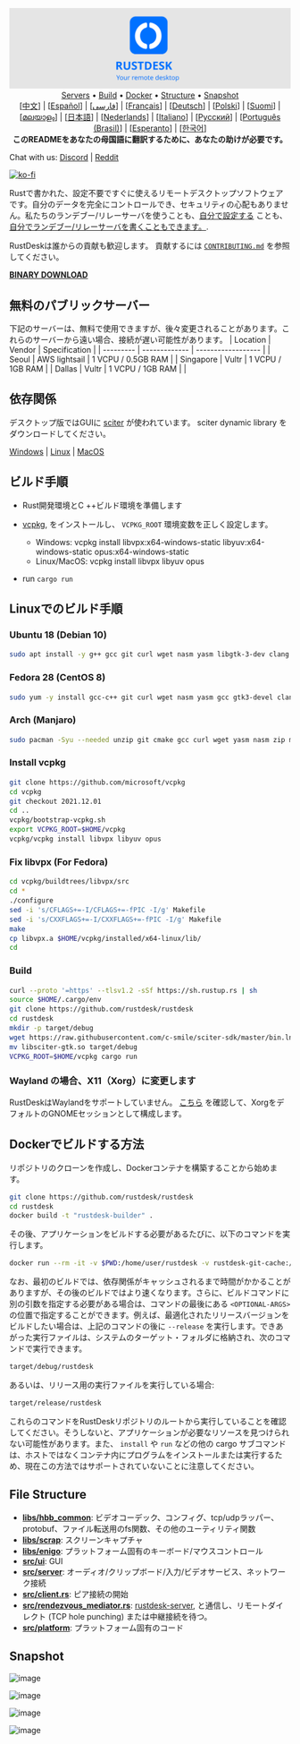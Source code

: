 <p align="center">
  <img src="logo-header.svg" alt="RustDesk - Your remote desktop"><br>
  <a href="#free-public-servers">Servers</a> •
  <a href="#raw-steps-to-build">Build</a> •
  <a href="#how-to-build-with-docker">Docker</a> •
  <a href="#file-structure">Structure</a> •
  <a href="#snapshot">Snapshot</a><br>
  [<a href="README-ZH.md">中文</a>] | [<a href="README-ES.md">Español</a>] | [<a href="README-FA.md">فارسی</a>] | [<a href="README-FR.md">Français</a>] | [<a href="README-DE.md">Deutsch</a>] | [<a href="README-PL.md">Polski</a>] | [<a href="README-FI.md">Suomi</a>] | [<a href="README-ML.md">മലയാളം</a>] | [<a href="README-JP.md">日本語</a>] | [<a href="README-NL.md">Nederlands</a>] | [<a href="README-IT.md">Italiano</a>] | [<a href="README-RU.md">Русский</a>] | [<a href="README-PTBR.md">Português (Brasil)</a>] | [<a href="README-EO.md">Esperanto</a>] | [<a href="README-KR.md">한국어</a>]<br>
  <b>このREADMEをあなたの母国語に翻訳するために、あなたの助けが必要です。</b>
</p>

Chat with us: [Discord](https://discord.gg/nDceKgxnkV) | [Reddit](https://www.reddit.com/r/rustdesk)

[![ko-fi](https://ko-fi.com/img/githubbutton_sm.svg)](https://ko-fi.com/I2I04VU09)

Rustで書かれた、設定不要ですぐに使えるリモートデスクトップソフトウェアです。自分のデータを完全にコントロールでき、セキュリティの心配もありません。私たちのランデブー/リレーサーバを使うことも、[自分で設定する](https://rustdesk.com/server) ことも、 [自分でランデブー/リレーサーバを書くこともできます。](https://github.com/rustdesk/rustdesk-server-demo).

RustDeskは誰からの貢献も歓迎します。 貢献するには [`CONTRIBUTING.md`](CONTRIBUTING.md) を参照してください。

[**BINARY DOWNLOAD**](https://github.com/rustdesk/rustdesk/releases)

## 無料のパブリックサーバー

下記のサーバーは、無料で使用できますが、後々変更されることがあります。これらのサーバーから遠い場合、接続が遅い可能性があります。
| Location | Vendor | Specification |
| --------- | ------------- | ------------------ |
| Seoul | AWS lightsail | 1 VCPU / 0.5GB RAM |
| Singapore | Vultr | 1 VCPU / 1GB RAM |
| Dallas | Vultr | 1 VCPU / 1GB RAM | |

## 依存関係

デスクトップ版ではGUIに [sciter](https://sciter.com/) が使われています。 sciter dynamic library をダウンロードしてください。

[Windows](https://raw.githubusercontent.com/c-smile/sciter-sdk/master/bin.win/x64/sciter.dll) |
[Linux](https://raw.githubusercontent.com/c-smile/sciter-sdk/master/bin.lnx/x64/libsciter-gtk.so) |
[MacOS](https://raw.githubusercontent.com/c-smile/sciter-sdk/master/bin.osx/libsciter.dylib)

## ビルド手順

- Rust開発環境とC ++ビルド環境を準備します

- [vcpkg](https://github.com/microsoft/vcpkg), をインストールし、 `VCPKG_ROOT` 環境変数を正しく設定します。

  - Windows: vcpkg install libvpx:x64-windows-static libyuv:x64-windows-static opus:x64-windows-static
  - Linux/MacOS: vcpkg install libvpx libyuv opus

- run `cargo run`

## Linuxでのビルド手順

### Ubuntu 18 (Debian 10)

```sh
sudo apt install -y g++ gcc git curl wget nasm yasm libgtk-3-dev clang libxcb-randr0-dev libxdo-dev libxfixes-dev libxcb-shape0-dev libxcb-xfixes0-dev libasound2-dev libpulse-dev cmake
```

### Fedora 28 (CentOS 8)

```sh
sudo yum -y install gcc-c++ git curl wget nasm yasm gcc gtk3-devel clang libxcb-devel libxdo-devel libXfixes-devel pulseaudio-libs-devel cmake alsa-lib-devel
```

### Arch (Manjaro)

```sh
sudo pacman -Syu --needed unzip git cmake gcc curl wget yasm nasm zip make pkg-config clang gtk3 xdotool libxcb libxfixes alsa-lib pulseaudio
```

### Install vcpkg

```sh
git clone https://github.com/microsoft/vcpkg
cd vcpkg
git checkout 2021.12.01
cd ..
vcpkg/bootstrap-vcpkg.sh
export VCPKG_ROOT=$HOME/vcpkg
vcpkg/vcpkg install libvpx libyuv opus
```

### Fix libvpx (For Fedora)

```sh
cd vcpkg/buildtrees/libvpx/src
cd *
./configure
sed -i 's/CFLAGS+=-I/CFLAGS+=-fPIC -I/g' Makefile
sed -i 's/CXXFLAGS+=-I/CXXFLAGS+=-fPIC -I/g' Makefile
make
cp libvpx.a $HOME/vcpkg/installed/x64-linux/lib/
cd
```

### Build

```sh
curl --proto '=https' --tlsv1.2 -sSf https://sh.rustup.rs | sh
source $HOME/.cargo/env
git clone https://github.com/rustdesk/rustdesk
cd rustdesk
mkdir -p target/debug
wget https://raw.githubusercontent.com/c-smile/sciter-sdk/master/bin.lnx/x64/libsciter-gtk.so
mv libsciter-gtk.so target/debug
VCPKG_ROOT=$HOME/vcpkg cargo run
```

### Wayland の場合、X11（Xorg）に変更します

RustDeskはWaylandをサポートしていません。
 [こちら](https://docs.fedoraproject.org/en-US/quick-docs/configuring-xorg-as-default-gnome-session/) を確認して、XorgをデフォルトのGNOMEセッションとして構成します。

## Dockerでビルドする方法

リポジトリのクローンを作成し、Dockerコンテナを構築することから始めます。

```sh
git clone https://github.com/rustdesk/rustdesk
cd rustdesk
docker build -t "rustdesk-builder" .
```

その後、アプリケーションをビルドする必要があるたびに、以下のコマンドを実行します。

```sh
docker run --rm -it -v $PWD:/home/user/rustdesk -v rustdesk-git-cache:/home/user/.cargo/git -v rustdesk-registry-cache:/home/user/.cargo/registry -e PUID="$(id -u)" -e PGID="$(id -g)" rustdesk-builder
```

なお、最初のビルドでは、依存関係がキャッシュされるまで時間がかかることがありますが、その後のビルドではより速くなります。さらに、ビルドコマンドに別の引数を指定する必要がある場合は、コマンドの最後にある `<OPTIONAL-ARGS>` の位置で指定することができます。例えば、最適化されたリリースバージョンをビルドしたい場合は、上記のコマンドの後に
`--release` を実行します。できあがった実行ファイルは、システムのターゲット・フォルダに格納され、次のコマンドで実行できます。

```sh
target/debug/rustdesk
```

あるいは、リリース用の実行ファイルを実行している場合:

```sh
target/release/rustdesk
```

これらのコマンドをRustDeskリポジトリのルートから実行していることを確認してください。そうしないと、アプリケーションが必要なリソースを見つけられない可能性があります。また、 `install` や `run` などの他の cargo サブコマンドは、ホストではなくコンテナ内にプログラムをインストールまたは実行するため、現在この方法ではサポートされていないことに注意してください。

## File Structure

- **[libs/hbb_common](https://github.com/rustdesk/rustdesk/tree/master/libs/hbb_common)**: ビデオコーデック、コンフィグ、tcp/udpラッパー、protobuf、ファイル転送用のfs関数、その他のユーティリティ関数
- **[libs/scrap](https://github.com/rustdesk/rustdesk/tree/master/libs/scrap)**: スクリーンキャプチャ
- **[libs/enigo](https://github.com/rustdesk/rustdesk/tree/master/libs/enigo)**: プラットフォーム固有のキーボード/マウスコントロール
- **[src/ui](https://github.com/rustdesk/rustdesk/tree/master/src/ui)**: GUI
- **[src/server](https://github.com/rustdesk/rustdesk/tree/master/src/server)**: オーディオ/クリップボード/入力/ビデオサービス、ネットワーク接続
- **[src/client.rs](https://github.com/rustdesk/rustdesk/tree/master/src/client.rs)**: ピア接続の開始
- **[src/rendezvous_mediator.rs](https://github.com/rustdesk/rustdesk/tree/master/src/rendezvous_mediator.rs)**: [rustdesk-server](https://github.com/rustdesk/rustdesk-server), と通信し、リモートダイレクト (TCP hole punching) または中継接続を待つ。
- **[src/platform](https://github.com/rustdesk/rustdesk/tree/master/src/platform)**: プラットフォーム固有のコード

## Snapshot

![image](https://user-images.githubusercontent.com/71636191/113112362-ae4deb80-923b-11eb-957d-ff88daad4f06.png)

![image](https://user-images.githubusercontent.com/71636191/113112619-f705a480-923b-11eb-911d-97e984ef52b6.png)

![image](https://user-images.githubusercontent.com/71636191/113112857-3fbd5d80-923c-11eb-9836-768325faf906.png)

![image](https://user-images.githubusercontent.com/71636191/135385039-38fdbd72-379a-422d-b97f-33df71fb1cec.png)
